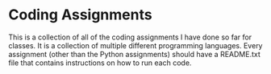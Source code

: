 # Coding Assignments
This is a collection of all of the coding assignments I have done so far for classes. It is a collection of multiple different programming languages. Every assignment (other than the Python assignments) should have a README.txt file that contains instructions on how to run each code.
